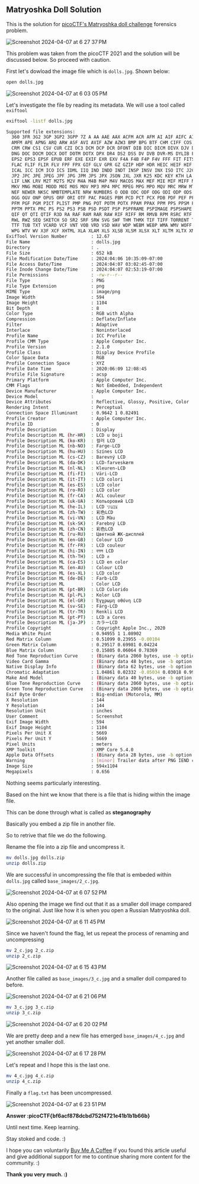 
## Matryoshka Doll Solution

This is the solution for [picoCTF's Matryoshka doll challenge](https://play.picoctf.org/practice/challenge/129?page=2) forensics problem.

![Screenshot 2024-04-07 at 6 27 37 PM](https://github.com/niccololampa/cyber-security-notes/assets/37615906/de252511-e9b5-49a7-8728-060324dc8426)

This problem was taken from the picoCTF 2021 and the solution will be discussed below. So proceed with caution.

First let's dowload the image file which is `dolls.jpg`. Shown below:

```bash
open dolls.jpg
```

![Screenshot 2024-04-07 at 6 03 05 PM](https://github.com/niccololampa/cyber-security-notes/assets/37615906/93254b21-97fd-4134-b484-99e8e62d9a6f)

Let's investigate the file by reading its metadata. We will use a tool called `exiftool`

```bash
exiftool -listf dolls.jpg
```

```bash
Supported file extensions:
  360 3FR 3G2 3GP 3GP2 3GPP 7Z A AA AAE AAX ACFM ACR AFM AI AIF AIFC AIFF AIT
  AMFM APE APNG ARQ ARW ASF AVI AVIF AZW AZW3 BMP BPG BTF CHM CIFF COS CR2 CR3
  CRM CRW CS1 CSV CUR CZI DC3 DCM DCP DCR DFONT DIB DIC DICM DIVX DJV DJVU DLL
  DNG DOC DOCM DOCX DOT DOTM DOTX DPX DR4 DS2 DSS DV DVB DVR-MS DYLIB EIP EPS
  EPS2 EPS3 EPSF EPUB ERF EXE EXIF EXR EXV F4A F4B F4P F4V FFF FIT FITS FLA
  FLAC FLIF FLIR FLV FPF FPX GIF GLV GPR GZ GZIP HDP HDR HEIC HEIF HIF HTM HTML
  ICAL ICC ICM ICO ICS IDML IIQ IND INDD INDT INSP INSV INX ISO ITC J2C J2K JNG
  JP2 JPC JPE JPEG JPF JPG JPM JPS JPX JSON JXL JXR K25 KDC KEY KTH LA LFP LFR
  LIF LNK LRV M2T M2TS M2V M4A M4B M4P M4V MACOS MAX MEF MIE MIF MIFF MKA MKS
  MKV MNG MOBI MODD MOI MOS MOV MP3 MP4 MPC MPEG MPG MPO MQV MRC MRW MTS MXF
  NEF NEWER NKSC NMBTEMPLATE NRW NUMBERS O ODB ODC ODF ODG ODI ODP ODS ODT OFR
  OGG OGV ONP OPUS ORF ORI OTF PAC PAGES PBM PCD PCT PCX PDB PDF PEF PFA PFB
  PFM PGF PGM PICT PLIST PMP PNG POT POTM POTX PPAM PPAX PPM PPS PPSM PPSX PPT
  PPTM PPTX PRC PS PS2 PS3 PSB PSD PSDT PSP PSPFRAME PSPIMAGE PSPSHAPE PSPTUBE
  QIF QT QTI QTIF R3D RA RAF RAM RAR RAW RIF RIFF RM RMVB RPM RSRC RTF RV RW2
  RWL RWZ SEQ SKETCH SO SR2 SRF SRW SVG SWF THM THMX TIF TIFF TORRENT TS TTC
  TTF TUB TXT VCARD VCF VNT VOB VRD VSD WAV WDP WEBM WEBP WMA WMV WOFF WOFF2
  WPG WTV WV X3F XCF XHTML XLA XLAM XLS XLSB XLSM XLSX XLT XLTM XLTX XMP ZIP
ExifTool Version Number         : 12.67
File Name                       : dolls.jpg
Directory                       : .
File Size                       : 652 kB
File Modification Date/Time     : 2024:04:06 10:35:09-07:00
File Access Date/Time           : 2024:04:07 03:02:45-07:00
File Inode Change Date/Time     : 2024:04:07 02:53:19-07:00
File Permissions                : -rw-r--r--
File Type                       : PNG
File Type Extension             : png
MIME Type                       : image/png
Image Width                     : 594
Image Height                    : 1104
Bit Depth                       : 8
Color Type                      : RGB with Alpha
Compression                     : Deflate/Inflate
Filter                          : Adaptive
Interlace                       : Noninterlaced
Profile Name                    : ICC Profile
Profile CMM Type                : Apple Computer Inc.
Profile Version                 : 2.1.0
Profile Class                   : Display Device Profile
Color Space Data                : RGB
Profile Connection Space        : XYZ
Profile Date Time               : 2020:06:09 12:08:45
Profile File Signature          : acsp
Primary Platform                : Apple Computer Inc.
CMM Flags                       : Not Embedded, Independent
Device Manufacturer             : Apple Computer Inc.
Device Model                    : 
Device Attributes               : Reflective, Glossy, Positive, Color
Rendering Intent                : Perceptual
Connection Space Illuminant     : 0.9642 1 0.82491
Profile Creator                 : Apple Computer Inc.
Profile ID                      : 0
Profile Description             : Display
Profile Description ML (hr-HR)  : LCD u boji
Profile Description ML (ko-KR)  : 컬러 LCD
Profile Description ML (nb-NO)  : Farge-LCD
Profile Description ML (hu-HU)  : Színes LCD
Profile Description ML (cs-CZ)  : Barevný LCD
Profile Description ML (da-DK)  : LCD-farveskærm
Profile Description ML (nl-NL)  : Kleuren-LCD
Profile Description ML (fi-FI)  : Väri-LCD
Profile Description ML (it-IT)  : LCD colori
Profile Description ML (es-ES)  : LCD color
Profile Description ML (ro-RO)  : LCD color
Profile Description ML (fr-CA)  : ACL couleur
Profile Description ML (uk-UA)  : Кольоровий LCD
Profile Description ML (he-IL)  : LCD צבעוני
Profile Description ML (zh-TW)  : 彩色LCD
Profile Description ML (vi-VN)  : LCD Màu
Profile Description ML (sk-SK)  : Farebný LCD
Profile Description ML (zh-CN)  : 彩色LCD
Profile Description ML (ru-RU)  : Цветной ЖК-дисплей
Profile Description ML (en-GB)  : Colour LCD
Profile Description ML (fr-FR)  : LCD couleur
Profile Description ML (hi-IN)  : रगन LCD
Profile Description ML (th-TH)  : LCD ส
Profile Description ML (ca-ES)  : LCD en color
Profile Description ML (en-AU)  : Colour LCD
Profile Description ML (es-XL)  : LCD color
Profile Description ML (de-DE)  : Farb-LCD
Profile Description ML          : Color LCD
Profile Description ML (pt-BR)  : LCD Colorido
Profile Description ML (pl-PL)  : Kolor LCD
Profile Description ML (el-GR)  : Έγχρωμη οθόνη LCD
Profile Description ML (sv-SE)  : Färg-LCD
Profile Description ML (tr-TR)  : Renkli LCD
Profile Description ML (pt-PT)  : LCD a Cores
Profile Description ML (ja-JP)  : カラーLCD
Profile Copyright               : Copyright Apple Inc., 2020
Media White Point               : 0.94955 1 1.08902
Red Matrix Column               : 0.51099 0.23955 -0.00104
Green Matrix Column             : 0.29517 0.69981 0.04224
Blue Matrix Column              : 0.15805 0.06064 0.78369
Red Tone Reproduction Curve     : (Binary data 2060 bytes, use -b option to extract)
Video Card Gamma                : (Binary data 48 bytes, use -b option to extract)
Native Display Info             : (Binary data 62 bytes, use -b option to extract)
Chromatic Adaptation            : 1.04861 0.02332 -0.05034 0.03018 0.99002 -0.01714 -0.00922 0.01503 0.75172
Make And Model                  : (Binary data 40 bytes, use -b option to extract)
Blue Tone Reproduction Curve    : (Binary data 2060 bytes, use -b option to extract)
Green Tone Reproduction Curve   : (Binary data 2060 bytes, use -b option to extract)
Exif Byte Order                 : Big-endian (Motorola, MM)
X Resolution                    : 144
Y Resolution                    : 144
Resolution Unit                 : inches
User Comment                    : Screenshot
Exif Image Width                : 594
Exif Image Height               : 1104
Pixels Per Unit X               : 5669
Pixels Per Unit Y               : 5669
Pixel Units                     : meters
XMP Toolkit                     : XMP Core 5.4.0
Apple Data Offsets              : (Binary data 28 bytes, use -b option to extract)
Warning                         : [minor] Trailer data after PNG IEND chunk
Image Size                      : 594x1104
Megapixels                      : 0.656
```

Nothing seems particularly interesting. 

Based on the hint we know that there is a file that is hiding within the image file. 

This can be done through what is called as **steganography** 

Basically you embed a zip file in another file. 

So to retrive that file we do the following. 

Rename the file into a zip file and uncompress it. 

```bash
mv dolls.jpg dolls.zip
unzip dolls.zip
```

We are successful in uncompressing the file that is embeded within `dolls.jpg` called `base_images/2_c.jpg`.

![Screenshot 2024-04-07 at 6 07 52 PM](https://github.com/niccololampa/cyber-security-notes/assets/37615906/cd081369-ffaa-4d20-911e-a18dcd873fae)

Also opening the image we find out that it as a smaller doll image compared to the original. Just like how it is when you open a Russian Matryoshka doll.

![Screenshot 2024-04-07 at 6 11 45 PM](https://github.com/niccololampa/cyber-security-notes/assets/37615906/c4d208a5-e40b-4b1c-9525-aa91132acebd)


Since we haven't found the flag, let us repeat the process of renaming and uncompressing

```bash
mv 2_c.jpg 2_c.zip
unzip 2_c.zip
```
![Screenshot 2024-04-07 at 6 15 43 PM](https://github.com/niccololampa/cyber-security-notes/assets/37615906/fcdf3c38-a00e-4ad9-ac39-dc31d25926e9)

Another file called as `base_images/3_c.jpg` and a smaller doll compared to before.

![Screenshot 2024-04-07 at 6 21 06 PM](https://github.com/niccololampa/cyber-security-notes/assets/37615906/ee951d9f-766a-476b-972b-7f8278de4eed)


```bash
mv 3_c.jpg 3_c.zip
unzip 3_c.zip
```

![Screenshot 2024-04-07 at 6 20 02 PM](https://github.com/niccololampa/cyber-security-notes/assets/37615906/2731bf82-dfe5-44f9-95d8-4da519b87e4a)

We are pretty deep and a new file has emerged `base_images/4_c.jpg` and yet another smaller doll. 

![Screenshot 2024-04-07 at 6 17 28 PM](https://github.com/niccololampa/cyber-security-notes/assets/37615906/a77bde78-0a60-450b-a158-ece2b801117e)

Let's repeat and I hope this is the last one.

```bash
mv 4_c.jpg 4_c.zip
unzip 4_c.zip
```

Finally a `flag.txt` has been uncompressed. 


![Screenshot 2024-04-07 at 6 23 51 PM](https://github.com/niccololampa/cyber-security-notes/assets/37615906/ea55a0df-ef90-4ba9-a58c-326502a90964)

**Answer :picoCTF{bf6acf878dcbd752f4721e41b1b1b66b}**

Until next time. Keep learning.

Stay stoked and code. :)


I hope you can voluntarily [Buy Me A Coffee](https://www.buymeacoffee.com/thedatalife) if you found this article useful and give additional support for me to continue sharing more content for the community. :)

**Thank you very much. :)**
